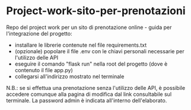 # Project-work-sito-per-prenotazioni
Repo del project work per un sito di prenotazione online -
guida per l'integrazione del progetto:
- installare le librerie contenute nel file requirements.txt
- (opzionale) popolare il file .env con le chiavi personali necessarie per l'utilizzo delle API
- eseguire il comando "flask run" nella root del progetto (dove è contenuto il file app.py)
- collegarsi all'indirizzo mostrato nel terminale

 N.B.: se si effettua una prenotazione senza l'utilizzo delle API, è possibile accedere comunque alla pagina di modifica dal link consultabile sul terminale. 
 La password admin è indicata all'interno dell'elaborato.
